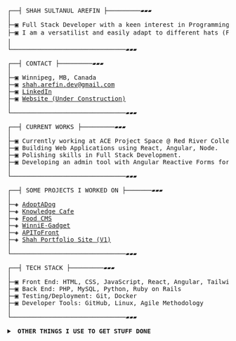 <pre>
┌──┤ SHAH SULTANUL AREFIN ├─────────▰▰▰
│
├─▣ Full Stack Developer with a keen interest in Programming, Software Engineering, and Information Technology.
├─▣ I am a versatilist and easily adapt to different hats (Front-End, Back-End, Full Stack Web Developer) depending on what the project requires. I love exploring new tech stacks 💻 and leveraging them to build cool stuff 🛠️.
│
└───────────────────────────────▰▰▰

┌──┤ CONTACT ├─────────▰▰▰
│
├─▣ Winnipeg, MB, Canada
├─▣ <a href="mailto:shah.arefin.dev@gmail.com">shah.arefin.dev@gmail.com</a>
├─▣ <a href="https://www.linkedin.com/in/shahsarefin">LinkedIn</a>
├─▣ <a href="https://tan-weer.vercel.app">Website (Under Construction)</a>
│
└───────────────────────────────▰▰▰

┌──┤ CURRENT WORKS ├─────────▰▰▰
│
├─▣ Currently working at ACE Project Space @ Red River College (RRC).
├─▣ Building Web Applications using React, Angular, Node.
├─▣ Polishing skills in Full Stack Development.
├─▣ Developing an admin tool with Angular Reactive Forms for a Startup.
│
└───────────────────────────────▰▰▰

┌──┤ SOME PROJECTS I WORKED ON ├───────▰▰▰
│
├─◈ <a href="https://github.com/shahsarefin/AdoptADog">AdoptADog</a>
├─◈ <a href="https://github.com/shahsarefin/KnowledgeCafe">Knowledge Cafe</a>
├─◈ <a href="https://github.com/shahsarefin/FoodCMS">Food CMS</a>
├─◈ <a href="https://github.com/shahsarefin/WinniE-Gadget">WinniE-Gadget</a>
├─◈ <a href="https://github.com/shahsarefin/APIToFront">APIToFront</a>
├─◈ <a href="https://github.com/shahsarefin/shah-portfolio-site">Shah Portfolio Site (V1)</a>
│
└───────────────────────────────▰▰▰

┌──┤ TECH STACK ├─────────▰▰▰
│
├─▣ Front End: HTML, CSS, JavaScript, React, Angular, Tailwind CSS
├─▣ Back End: PHP, MySQL, Python, Ruby on Rails
├─▣ Testing/Deployment: Git, Docker
├─▣ Developer Tools: GitHub, Linux, Agile Methodology
│
└───────────────────────────────▰▰▰

<details>
  <summary><b> OTHER THINGS I USE TO GET STUFF DONE </b></summary>
  ┌──┤ TOOLS ├─────────▰▰▰
  │
  ├─▣ OS: MacOS 14 Sonoma
  ├─▣ Laptop: Macbook Pro M1
  ├─▣ Browser: Chrome
  ├─▣ Terminal: ZSH: Oh My Zsh (PowerLevel10k) with iTerm2
  ├─▣ Code Editor: VSCode
  ├─▣ Other Tools: Notion, Obsidian
  ├─▣ To Stay Updated: LinkedIn, Medium, Twitter
  │
  └───────────────────────────────▰▰▰
</details>

</pre>
